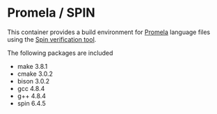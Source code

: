 Promela / SPIN
==============

This container provides a build environment for [Promela] language files using
the [Spin verification tool].

The following packages are included

-   make 3.8.1
-   cmake 3.0.2
-   bison 3.0.2
-   gcc 4.8.4
-   g++ 4.8.4
-   spin 6.4.5

  [Spin verification tool]: http://spinroot.com/spin/whatispin.html
  [Promela]: https://en.m.wikipedia.org/wiki/Promela
